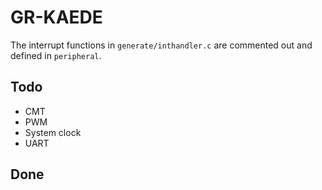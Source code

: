 # GR-KAEDE

The interrupt functions in `generate/inthandler.c` are commented out
and defined in `peripheral`.

## Todo

- CMT  
- PWM  
- System clock  
- UART  

## Done






